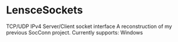 # LensceSockets
TCP/UDP IPv4 Server/Client socket interface
A reconstruction of my previous SocConn project.
Currently supports: Windows
